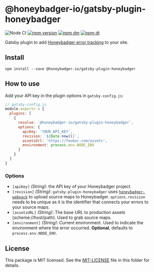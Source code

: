 # @honeybadger-io/gatsby-plugin-honeybadger

![Node CI](https://github.com/honeybadger-io/honeybadger-js/workflows/Node%20CI/badge.svg)
[![npm version](https://badge.fury.io/js/%40honeybadger-io%2Fgatsby-plugin-honeybadger.svg)](https://badge.fury.io/js/%40honeybadger-io%2Fgatsby-plugin-honeybadger)
[![npm dm](https://img.shields.io/npm/dm/@honeybadger-io/gatsby-plugin-honeybadger)](https://www.npmjs.com/package/@honeybadger-io/gatsby-plugin-honeybadger)
[![npm dt](https://img.shields.io/npm/dt/@honeybadger-io/gatsby-plugin-honeybadger)](https://www.npmjs.com/package/@honeybadger-io/gatsby-plugin-honeybadger)

Gatsby plugin to add [Honeybadger error tracking](https://www.honeybadger.io/for/javascript/?utm_source=github&utm_medium=readme&utm_campaign=gatsby&utm_content=Honeybadger+error+tracking) to your site.

## Install

`npm install --save @honeybadger-io/gatsby-plugin-honeybadger`

## How to use

Add your API key in the plugin options in `gatsby-config.js`:

```js
// gatsby-config.js
module.exports = {
  plugins: [
    {
      resolve: `@honeybadger-io/gatsby-plugin-honeybadger`,
      options: {
        apiKey: 'YOUR_API_KEY',
        revision: `${Date.now()}`,
        assetsUrl: 'https://foobar.com/assets',
        environment: process.env.NODE_ENV
      }
    }
  ]
}
```

### Options

- `[apiKey]` _(String)_: the API key of your Honeybadger project.
- `[revision]` _(String)_: `gatsby-plugin-honeybadger` uses [`honeybadger-webpack`](https://github.com/honeybadger-io/honeybadger-webpack) to upload source maps to Honeybadger. `options.revision` needs to be unique as it is the identifier that connects your errors to your source maps.
- `[assetsURL]` _(String)_: The base URL to production assets (scheme://host/path). Used to grab source maps.
- `[environment]` _(String)_: Current environment. Used to indicate the environment where the error occurred. **Optional**, defaults to `process.env.NODE_ENV`.

## License

This package is MIT licensed. See the [MIT-LICENSE](./MIT-LICENSE) file in this folder for details.
